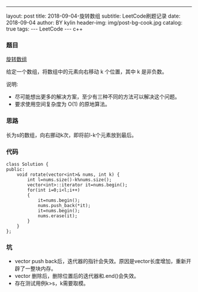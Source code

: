 ---
layout:     post
title:      2018-09-04-旋转数组
subtitle:   LeetCode刷题记录
date:       2018-09-04
author:     BY kylin
header-img: img/post-bg-cook.jpg
catalog: true
tags:
    --- LeetCode
    --- c++

### 题目
[旋转数组](https://leetcode-cn.com/explore/interview/card/top-interview-questions-easy/1/array/23/)

给定一个数组，将数组中的元素向右移动 k 个位置，其中 k 是非负数。

说明:

* 尽可能想出更多的解决方案，至少有三种不同的方法可以解决这个问题。
* 要求使用空间复杂度为 O(1) 的原地算法。

### 思路
长为s的数组，向右挪动k次，即将前l-k个元素放到最后。

### 代码
```
class Solution {
public:
    void rotate(vector<int>& nums, int k) {
        int l=nums.size()-k%nums.size();
        vector<int>::iterator it=nums.begin();
        for(int i=0;i<l;i++)
        {
            it=nums.begin();
            nums.push_back(*it);
            it=nums.begin();
            nums.erase(it);
        }
    }
};
```

### 坑
* vector push back后，迭代器的指针会失效。原因是vector长度增加，重新开辟了一整块内存。
* vector 删除后，删除位置后的迭代器和.end()会失效。
* 存在测试用例k>s，k需要取模。

 
